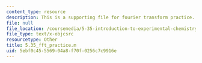 ```yaml
---
content_type: resource
description: This is a supporting file for fourier transform practice.
file: null
file_location: /coursemedia/5-35-introduction-to-experimental-chemistry-fall-2012/5ebf0c45556904a8f70f0256c7c9916e_5.35_fft_practice.m
file_type: text/x-objcsrc
resourcetype: Other
title: 5.35_fft_practice.m
uid: 5ebf0c45-5569-04a8-f70f-0256c7c9916e
---
```

